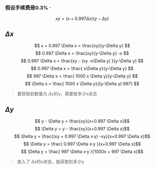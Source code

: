 ### 假设手续费是0.3% ·

$$ xy = (x + 0.997 \Delta x)(y - \Delta y) $$

## $\Delta x$
$$ x + 0.997 \Delta x = \frac{xy}{y-\Delta y} $$
$$ 0.997 \Delta x = \frac{xy}{y-\Delta y} -x $$
$$ 0.997 \Delta x = \frac{xy - (xy -x\Delta y) }{y-\Delta y} $$
$$ 0.997 \Delta x = \frac{ x\Delta y}{y-\Delta y} $$
$$ 997 \Delta x = \frac{ 1000 x \Delta y}{y-\Delta y} $$
$$ \Delta x = \frac{ 1000 x \Delta y}{(y-\Delta y)·997} $$

> 要获取到数量为 $\Delta y$的y，需要放多少x进去

## $\Delta y$
$$ y - \Delta y = \frac{xy}{x+0.997 \Delta x}$$
$$ \Delta y = y - \frac{xy}{x+0.997 \Delta x}$$
$$ \Delta y = \frac{(xy + 0.997 \Delta x·y) -xy}{x+0.997 \Delta x}$$
$$ \Delta y = \frac{ 0.997 \Delta x·y }{x+0.997 \Delta x}$$
$$ \Delta y = \frac{ 997 \Delta x·y }{1000x + 997 \Delta x}$$

> 放入了 $\Delta x$的x进去，能获取到多少y 

